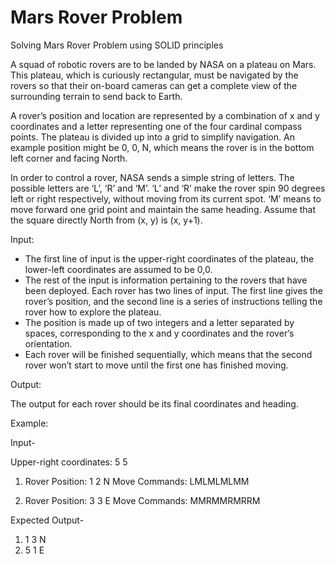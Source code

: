 # Mars Rover Problem
Solving Mars Rover Problem using SOLID principles

A squad of robotic rovers are to be landed by NASA on a plateau on Mars. This plateau, which is curiously rectangular, must be navigated by the rovers so that their on-board cameras can get a complete view of the surrounding terrain to send back to Earth.

A rover’s position and location are represented by a combination of x and y coordinates and a letter representing one of the four cardinal compass points. The plateau is divided up into a grid to simplify navigation. An example position might be 0, 0, N, which means the rover is in the bottom left corner and facing North.

In order to control a rover, NASA sends a simple string of letters. The possible letters are ‘L’, ‘R’ and ‘M’. ‘L’ and ‘R’ make the rover spin 90 degrees left or right respectively, without moving from its current spot. ‘M’ means to move forward one grid point and maintain the same heading. Assume that the square directly North from (x, y) is (x, y+1).

Input:

- The first line of input is the upper-right coordinates of the plateau, the lower-left coordinates are assumed to be 0,0.
- The rest of the input is information pertaining to the rovers that have been deployed. Each rover has two lines of input. The first line gives the rover’s position, and the second line is a series of instructions telling the rover how to explore the plateau.
- The position is made up of two integers and a letter separated by spaces, corresponding to the x and y coordinates and the rover’s orientation.
- Each rover will be finished sequentially, which means that the second rover won’t start to move until the first one has finished moving.

Output:

The output for each rover should be its final coordinates and heading.

Example:

  Input-
  
  Upper-right coordinates: 5 5
  1) Rover Position: 1 2 N
     Move Commands:  LMLMLMLMM
  
  2) Rover Position: 3 3 E
     Move Commands:  MMRMMRMRRM

  Expected Output-
  1) 1 3 N
  2) 5 1 E
